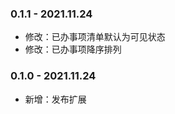 <!-- 模板
### 版本号 - 更新日期
- 新增：
- 修改：
- 移除：
-->
### 0.1.1 - 2021.11.24
- 修改：已办事项清单默认为可见状态
- 修改：已办事项降序排列

### 0.1.0 - 2021.11.24
- 新增：发布扩展